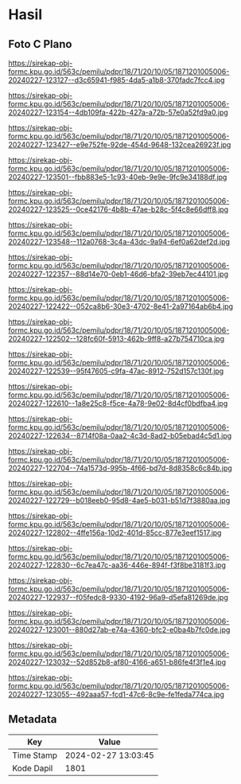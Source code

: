 # Hasil

## Foto C Plano

https://sirekap-obj-formc.kpu.go.id/563c/pemilu/pdpr/18/71/20/10/05/1871201005006-20240227-123127--d3c65941-f985-4da5-a1b8-370fadc7fcc4.jpg

https://sirekap-obj-formc.kpu.go.id/563c/pemilu/pdpr/18/71/20/10/05/1871201005006-20240227-123154--4db109fa-422b-427a-a72b-57e0a52fd9a0.jpg

https://sirekap-obj-formc.kpu.go.id/563c/pemilu/pdpr/18/71/20/10/05/1871201005006-20240227-123427--e9e752fe-92de-454d-9648-132cea26923f.jpg

https://sirekap-obj-formc.kpu.go.id/563c/pemilu/pdpr/18/71/20/10/05/1871201005006-20240227-123501--fbb883e5-1c93-40eb-9e9e-9fc9e34188df.jpg

https://sirekap-obj-formc.kpu.go.id/563c/pemilu/pdpr/18/71/20/10/05/1871201005006-20240227-123525--0ce42176-4b8b-47ae-b28c-5f4c8e66dff8.jpg

https://sirekap-obj-formc.kpu.go.id/563c/pemilu/pdpr/18/71/20/10/05/1871201005006-20240227-123548--112a0768-3c4a-43dc-9a94-6ef0a62def2d.jpg

https://sirekap-obj-formc.kpu.go.id/563c/pemilu/pdpr/18/71/20/10/05/1871201005006-20240227-122357--88d14e70-0eb1-46d6-bfa2-39eb7ec44101.jpg

https://sirekap-obj-formc.kpu.go.id/563c/pemilu/pdpr/18/71/20/10/05/1871201005006-20240227-122422--052ca8b6-30e3-4702-8e41-2a97164ab6b4.jpg

https://sirekap-obj-formc.kpu.go.id/563c/pemilu/pdpr/18/71/20/10/05/1871201005006-20240227-122502--128fc60f-5913-462b-9ff8-a27b754710ca.jpg

https://sirekap-obj-formc.kpu.go.id/563c/pemilu/pdpr/18/71/20/10/05/1871201005006-20240227-122539--95f47605-c9fa-47ac-8912-752d157c130f.jpg

https://sirekap-obj-formc.kpu.go.id/563c/pemilu/pdpr/18/71/20/10/05/1871201005006-20240227-122610--1a8e25c8-f5ce-4a78-9e02-8d4cf0bdfba4.jpg

https://sirekap-obj-formc.kpu.go.id/563c/pemilu/pdpr/18/71/20/10/05/1871201005006-20240227-122634--8714f08a-0aa2-4c3d-8ad2-b05ebad4c5d1.jpg

https://sirekap-obj-formc.kpu.go.id/563c/pemilu/pdpr/18/71/20/10/05/1871201005006-20240227-122704--74a1573d-995b-4f66-bd7d-8d8358c6c84b.jpg

https://sirekap-obj-formc.kpu.go.id/563c/pemilu/pdpr/18/71/20/10/05/1871201005006-20240227-122729--b018eeb0-95d8-4ae5-b031-b51d7f3880aa.jpg

https://sirekap-obj-formc.kpu.go.id/563c/pemilu/pdpr/18/71/20/10/05/1871201005006-20240227-122802--4ffe156a-10d2-401d-85cc-877e3eef1517.jpg

https://sirekap-obj-formc.kpu.go.id/563c/pemilu/pdpr/18/71/20/10/05/1871201005006-20240227-122830--6c7ea47c-aa36-446e-894f-f3f8be3181f3.jpg

https://sirekap-obj-formc.kpu.go.id/563c/pemilu/pdpr/18/71/20/10/05/1871201005006-20240227-122937--f05fedc8-9330-4192-96a9-d5efa81269de.jpg

https://sirekap-obj-formc.kpu.go.id/563c/pemilu/pdpr/18/71/20/10/05/1871201005006-20240227-123001--880d27ab-e74a-4360-bfc2-e0ba4b7fc0de.jpg

https://sirekap-obj-formc.kpu.go.id/563c/pemilu/pdpr/18/71/20/10/05/1871201005006-20240227-123032--52d852b8-af80-4166-a651-b86fe4f3f1e4.jpg

https://sirekap-obj-formc.kpu.go.id/563c/pemilu/pdpr/18/71/20/10/05/1871201005006-20240227-123055--492aaa57-fcd1-47c6-8c9e-fe1feda774ca.jpg


## Metadata

| Key        | Value               |
| ---------- | ------------------- |
| Time Stamp | 2024-02-27 13:03:45 |
| Kode Dapil | 1801                |



